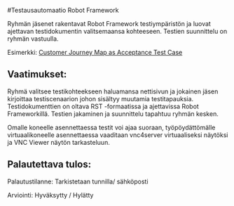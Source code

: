 #Testausautomaatio Robot Framework

Ryhmän jäsenet rakentavat Robot Framework testiympäristön ja luovat ajettavan testidokumentin valitsemaansa kohteeseen. Testien suunnittelu on ryhmän vastuulla.

Esimerkki:
[Customer Journey Map as Acceptance Test Case](https://github.com/N4SJAMK/teamboard-test/tree/master/robot-framework/ContriboardTestScenarios)
 
## Vaatimukset:
Ryhmä valitsee testikohteekseen haluamansa nettisivun ja jokainen jäsen kirjoittaa testiscenaarion johon sisältyy muutamia testitapauksia. Testidokumenttien on oltava RST -formaatissa ja ajettavissa Robot Frameworkillä. Testien jakaminen ja suunnittelu tapahtuu ryhmän kesken.

Omalle koneelle asennettaessa testit voi ajaa suoraan, työpöydättömälle virtuaalikoneelle asennettaessa vaaditaan vnc4server virtuaaliseksi näytöksi ja VNC Viewer näytön tarkasteluun.

## Palautettava tulos:

Palautustilanne: Tarkistetaan tunnilla/ sähköposti

Arviointi: Hyväksytty / Hylätty